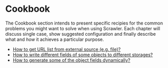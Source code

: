 # Cookbook
The Cookbook section intends to present specific recipies for the common problems
you might want to solve when using Scrawler. Each chapter will discuss single case,
show suggested configuration and finally describe what and _how_ it achieves a
particular purpose.

- [How to get URL list from external source (e.g. file)?](cookbook/url-external-source.md)
- [How to write different fields of some objects to different storages?](cookbook/multiple-result-writers.md)
- [How to generate some of the object fields dynamically?](cookbook/dynamic-fields.md)
